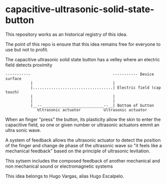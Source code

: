 # capacitive-ultrasonic-solid-state-button
This repository works as an historical registry of this idea.

The point of this repo is ensure that this idea remains free for everyone to use but not to profit.

The capacitive ultrasonic solid state button has a velley where an electric field detects proximity
```
-----------                                    ----------- Device surface
           |                                   |
           |...................................| Electric field (cap touch)
           |                                   |
           |                                   |
           |__--___________________________--__| Bottom of button
              Ultrasonic actuator          Ultrasonic actuator
```

When an finger "press" the button, its plasticity allow the skin to enter the capacitive field, so one or given number or ultrasonic actuators emmit an ultra sonic wave. 

A system of feedback allows the ultrasonic actuator to detect the position of the finger and change de phase of the ultrasonic wave so "it feels like a mechanical feedback" based on the principle of ultrasonic levitation.

This sytsem includes the composed feedback of another mechanical and non mechanical sound or electromagnetic systems

This idea belongs to Hugo Vargas, alias Hugo Escalpelo.